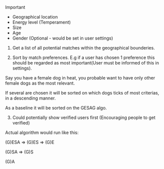 Important

- Geographical location
- Energy level (Temperament)
- Size
- Age
- Gender (Optional - would be set in user settings)

1. Get a list of all potential matches within the geographical bounderies.

2. Sort by match preferences. E.g if a user has chosen 1 preference this should be regarded as most important(User must be informed of this in settings).

Say you have a female dog in heat, you probable want to have only other female dogs as the most relevant.

If several are chosen it will be sorted on which dogs ticks of most criterias, in a descending manner.

As a baseline it will be sorted on the GESAG algo.

3. Could potentially show verified users first (Encouraging people to get verified)

Actual algorithm would run like this:

(G)ESA => (G)ES => (G)E

(G)SA => (G)S

(G)A
